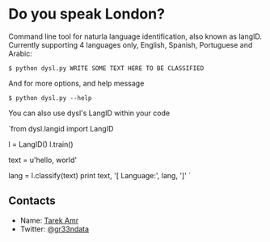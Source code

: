 Do you speak London?
====================

Command line tool for naturla language identification, also known as langID. Currently supporting 4 languages only, English, Spanish, Portuguese and Arabic:

`$ python dysl.py WRITE SOME TEXT HERE TO BE CLASSIFIED`

And for more options, and help message

`$ python dysl.py --help`

You can also use dysl's LangID within your code

`from dysl.langid import LangID

l = LangID()
l.train()

text = u'hello, world'

lang = l.classify(text)
print text, '[ Language:', lang, ']'
`

Contacts
--------
 
+ Name: [Tarek Amr](http://tarekamr.appspot.com/)
+ Twitter: [@gr33ndata](https://twitter.com/gr33ndata)
